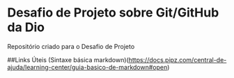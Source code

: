# Desafio de Projeto sobre Git/GitHub da Dio
Repositório criado para o Desafio de Projeto  

##Links Úteis
(Sintaxe básica markdown)(https://docs.pipz.com/central-de-ajuda/learning-center/guia-basico-de-markdown#open)
